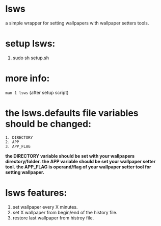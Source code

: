 # lsws
a simple wrapper for setting wallpapers with wallpaper setters tools.
# setup lsws:
1. sudo sh setup.sh
# more info:
`man 1 lsws` (after setup script)
# the lsws.defaults file variables should be changed:
	1. DIRECTORY
	2. APP
	3. APP_FLAG
**the DIRECTORY variable should be set with your wallpapers directory/folder.**
**the APP variable should be set your wallpaper setter tool.**
**the APP_FLAG is operand/flag of your wallpaper setter tool for setting wallpaper.**
# lsws features:
1. set wallpaper every X minutes.
2. set X wallpaper from  begin/end of the history file.
3. restore last wallpaper from histroy file.
